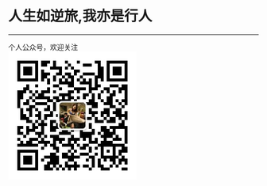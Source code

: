 # 人生如逆旅,我亦是行人

























--------------
个人公众号，欢迎关注  
![逆旅行者](https://github.com/wanghongbean/nilvxingren/blob/master/img/weixingongzonghao.jpg)
